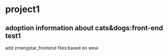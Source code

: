 # project1
adoption information about cats&amp;dogs:front-end test1
--------------------------------------------------------
add zmengstar_frontend files:based on weui